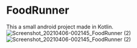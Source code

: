 # FoodRunner
This a small android project made in Kotlin.
![Screenshot_20210406-002145_FoodRunner (2)](https://user-images.githubusercontent.com/62838207/114206919-751f2500-9979-11eb-943a-d272313a8dc6.jpg)
![Screenshot_20210406-002145_FoodRunner (2)](https://user-images.githubusercontent.com/62838207/114207136-ac8dd180-9979-11eb-9cac-c149a0820d47.jpg)

